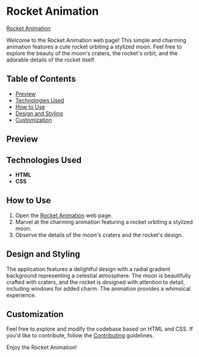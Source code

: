 # Rocket Animation

[Rocket Animation](https://umar-ashraf09.github.io/Rocket-Animation/)

Welcome to the Rocket Animation web page! This simple and charming animation features a cute rocket orbiting a stylized moon. Feel free to explore the beauty of the moon's craters, the rocket's orbit, and the adorable details of the rocket itself.

## Table of Contents

- [Preview](#preview)
- [Technologies Used](#technologies-used)
- [How to Use](#how-to-use)
- [Design and Styling](#design-and-styling)
- [Customization](#customization)

## Preview



## Technologies Used

- **HTML**
- **CSS**

## How to Use

1. Open the [Rocket Animation](https://umar-ashraf09.github.io/Rocket-Animation/) web page.
2. Marvel at the charming animation featuring a rocket orbiting a stylized moon.
3. Observe the details of the moon's craters and the rocket's design.

## Design and Styling

The application features a delightful design with a radial gradient background representing a celestial atmosphere. The moon is beautifully crafted with craters, and the rocket is designed with attention to detail, including windows for added charm. The animation provides a whimsical experience.

## Customization

Feel free to explore and modify the codebase based on HTML and CSS. If you'd like to contribute, follow the [Contributing](#contributing) guidelines.

Enjoy the Rocket Animation!
